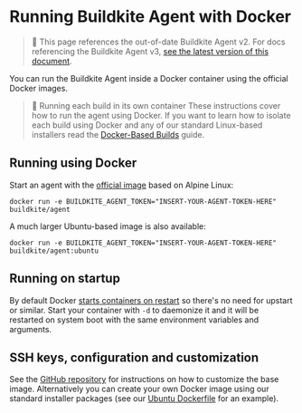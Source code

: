 # Running Buildkite Agent with Docker

> 🚧 This page references the out-of-date Buildkite Agent v2.
> For docs referencing the Buildkite Agent v3, <a href="/docs/agent/v3/docker">see the latest version of this document</a>.

You can run the Buildkite Agent inside a Docker container using the official Docker images.

> 📘 Running each build in its own container
> These instructions cover how to run the agent using Docker. If you want to learn how to isolate each build using Docker and any of our standard Linux-based installers read the <a href="/docs/pipelines/tutorials/docker-containerized-builds">Docker-Based Builds</a> guide.

## Running using Docker

Start an agent with the [official image](https://hub.docker.com/r/buildkite/agent/) based on Alpine Linux:

```shell
docker run -e BUILDKITE_AGENT_TOKEN="INSERT-YOUR-AGENT-TOKEN-HERE" buildkite/agent
```

A much larger Ubuntu-based image is also available:

```shell
docker run -e BUILDKITE_AGENT_TOKEN="INSERT-YOUR-AGENT-TOKEN-HERE" buildkite/agent:ubuntu
```

## Running on startup

By default Docker [starts containers on restart](https://docs.docker.com/articles/host_integration/) so there's no need for upstart or similar. Start your container with `-d` to daemonize it and it will be restarted on system boot with the same environment variables and arguments.

## SSH keys, configuration and customization

See the [GitHub repository](https://github.com/buildkite/docker-buildkite-agent) for instructions on how to customize the base image. Alternatively you can create your own Docker image using our standard installer packages (see our [Ubuntu Dockerfile](https://github.com/buildkite/agent/blob/main/packaging/docker/ubuntu-22.04/Dockerfile) for an example).
